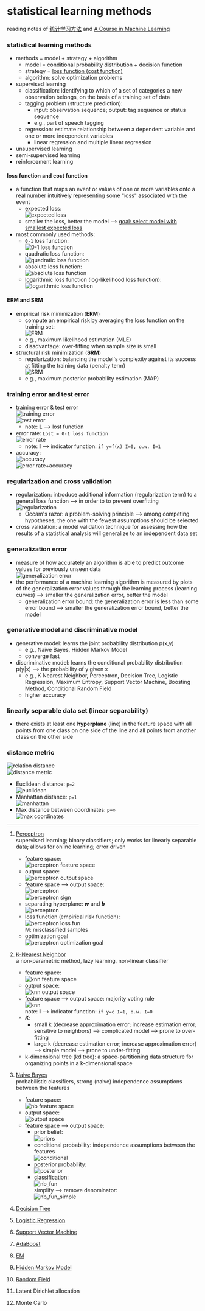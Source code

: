 # statistical learning methods  

reading notes of 
[统计学习方法](https://book.douban.com/subject/10590856/) and [A Course in Machine Learning](http://ciml.info/)  


### statistical learning methods  
- methods = model + strategy + algorithm  
    + model = conditional probability distribution + decision function  
    + strategy = [loss function (cost function)](####loss-function-and-cost-function)  
    + algorithm: solve optimization problems  
- supervised learning  
    + classification: identifying to which of a set of categories a new observation belongs, on the basis of a training set of data  
    + tagging problem (structure prediction): 
        * input: observation sequence; output: tag sequence or status sequence  
        * e.g., part of speech tagging  
    + regression: estimate relationship between a dependent variable and one or more independent variables  
        * linear regression and multiple linear regression  
- unsupervised learning  
- semi-supervised learning  
- reinforcement learning  


#### loss function and cost function
- a function that maps an event or values of one or more variables onto a real number intuitively representing some "loss" associated with the event      
    + expected loss:  
    ![expected loss](https://cloud.githubusercontent.com/assets/5633774/24621923/1349a7b6-1858-11e7-842e-e7af7067cdf9.png)  
    + smaller the loss, better the model --> [goal: select model with smallest expected loss](####erm-and-srm)  
- most commonly used methods:  
    + ```0-1``` loss function:  
    ![0-1 loss function](https://cloud.githubusercontent.com/assets/5633774/24621553/bd6ac452-1856-11e7-8ca6-6deb19f70230.png)  
    + quadratic loss function:  
    ![quadratic loss function](https://cloud.githubusercontent.com/assets/5633774/24621638/0aba3a30-1857-11e7-93fb-4c02fb97d5df.png)  
    + absolute loss function:  
    ![absolute loss function](https://cloud.githubusercontent.com/assets/5633774/24621658/1dd892e2-1857-11e7-8765-f967289f7ccc.png)  
    + logarithmic loss function (log-likelihood loss function):  
    ![logarithmic loss function](https://cloud.githubusercontent.com/assets/5633774/24621707/478cf2e0-1857-11e7-8dbd-566f6b75703f.png)  

#### ERM and SRM
- empirical risk minimization (**ERM**)  
    + compute an empirical risk by averaging the loss function on the training set:  
    ![ERM](https://cloud.githubusercontent.com/assets/5633774/24622262/32f4aef2-1859-11e7-9def-8d78711d4ee2.png)  
    + e.g., maximum likelihood estimation (MLE)  
    + disadvantage: over-fitting when sample size is small  
- structural risk minimization (**SRM**)  
    + regularization: balancing the model's complexity against its success at fitting the training data (penalty term)  
    ![SRM](https://cloud.githubusercontent.com/assets/5633774/24622477/0d288936-185a-11e7-9619-de3d5940ea33.png)  
    + e.g., maximum posterior probability estimation (MAP)  
    
    
### training error and test error  
- training error & test error  
![training error](https://cloud.githubusercontent.com/assets/5633774/24626957/eaed9a92-1867-11e7-83ab-d1529faa3d1f.png)  
![test error](https://cloud.githubusercontent.com/assets/5633774/24626979/ffb96992-1867-11e7-8aa7-dd55eb952c6b.png)  
    + note: **L** --> lost function  
- error rate: ```Lost = 0-1 loss function```  
![error rate](https://cloud.githubusercontent.com/assets/5633774/24627073/62a77f12-1868-11e7-9d18-b5a9341b09f4.png)  
    + note: **I** --> indicator function: ```if y=f(x) I=0, o.w. I=1```  
- accuracy:      
![accuracy](https://cloud.githubusercontent.com/assets/5633774/24627177/bc137880-1868-11e7-9fb7-32f00d624d6c.png)  
![error rate+accuracy](https://cloud.githubusercontent.com/assets/5633774/24627200/cc96dc92-1868-11e7-9218-4ef3b4dcb9a5.png)  
    
    
### regularization and cross validation
- regularization: introduce additional information (regularization term) to a general loss function --> in order to to prevent overfitting  
![regularization](https://cloud.githubusercontent.com/assets/5633774/24634703/18990280-1884-11e7-8b3c-0b53087688a5.png)  
    + Occam's razor: a problem-solving principle --> among competing hypotheses, the one with the fewest assumptions should be selected  
- cross validation: a model validation technique for assessing how the results of a statistical analysis will generalize to an independent data set    
    

### generalization error 
- measure of how accurately an algorithm is able to predict outcome values for previously unseen data  
![generalization error](https://cloud.githubusercontent.com/assets/5633774/24634944/5b5e76a8-1885-11e7-88c6-530511000db1.png)  
- the performance of a machine learning algorithm is measured by plots of the generalization error values through the learning process (learning curves) --> smaller the generalization error, better the model  
    + generalization error bound: the generalization error is less than some error bound --> smaller the generalization error bound, better the model  

### generative model and discriminative model 
- generative model: learns the joint probability distribution p(x,y)  
    + e.g., Naive Bayes, Hidden Markov Model  
    + converge fast  
- discriminative model: learns the conditional probability distribution p(y|x) --> the probability of y given x
    + e.g., K Nearest Neighbor, Perceptron, Decision Tree, Logistic Regression, Maximum Entropy, Support Vector Machine, Boosting Method, Conditional Random Field  
    + higher accuracy  


### linearly separable data set (linear separability)
- there exists at least one **hyperplane** (line) in the feature space with all points from one class on one side of the line and all points from another class on the other side   


### distance metric
![relation distance](https://cloud.githubusercontent.com/assets/5633774/24673023/ab430aa2-192b-11e7-8312-fc2e56c877ab.png)  
![distance metric](https://cloud.githubusercontent.com/assets/5633774/24672764/bc4f9366-192a-11e7-809b-4df1d588cb0d.png)  
- Euclidean distance: ```p=2```  
![euclidean](https://cloud.githubusercontent.com/assets/5633774/24672801/e468b666-192a-11e7-96e8-ac0c97721f16.png)  
- Manhattan distance: ```p=1```  
![manhattan](https://cloud.githubusercontent.com/assets/5633774/24672833/03c77e02-192b-11e7-95d6-11b07434da70.png)  
- Max distance between coordinates: ```p=∞```  
![max coordinates](https://cloud.githubusercontent.com/assets/5633774/24672997/8e0d60d6-192b-11e7-833f-2a4e1d8ea05d.png)  
------------------------------------------
    
1. [Perceptron](https://github.com/rarezhang/statistical_learning_methods/blob/master/Perceptron.py)  
supervised learning; binary classifiers; only works for linearly separable data; allows for online learning; error driven  
    - feature space:  
    ![perceptron feature space](https://cloud.githubusercontent.com/assets/5633774/24635791/a789c244-188a-11e7-9fc3-6ad9db126e58.png)  
    - output space:  
    ![perceptron output space](https://cloud.githubusercontent.com/assets/5633774/24635806/bde4a824-188a-11e7-828f-c244ccf5cf90.png)  
    - feature space --> output space:  
    ![perceptron](https://cloud.githubusercontent.com/assets/5633774/24635834/e510222a-188a-11e7-9616-b92ac3b3e3d6.png)  
    ![perceptron sign](https://cloud.githubusercontent.com/assets/5633774/24635839/f6e79b18-188a-11e7-9ff7-926659571e08.png)  
    - separating hyperplane: **_w_** and **_b_**  
    ![perceptron](https://cloud.githubusercontent.com/assets/5633774/24635873/280f7242-188b-11e7-933f-6f4f2b548d80.png)  
    - loss function (empirical risk function):  
    ![perceptron loss fun](https://cloud.githubusercontent.com/assets/5633774/24635994/e310438c-188b-11e7-828e-eff91b014927.png)  
    M: misclassified samples  
    - optimization goal  
    ![perceptron optimization goal](https://cloud.githubusercontent.com/assets/5633774/24636056/51310ad6-188c-11e7-9b60-975e3a04b2db.png)  

    


2. [K-Nearest Neighbor](https://github.com/rarezhang/statistical_learning_methods/blob/master/KNN.py)  
a non-parametric method, lazy learning, non-linear classifier  
    - feature space:  
    ![knn feature space](https://cloud.githubusercontent.com/assets/5633774/24672596/2f8d7ce0-192a-11e7-956c-6e1bb2ca2f45.png)  
    - output space:  
    ![knn output space](https://cloud.githubusercontent.com/assets/5633774/24672626/41d6bd8a-192a-11e7-873d-b65d2925dad4.png)  
    - feature space --> output space: majority voting rule  
    ![knn](https://cloud.githubusercontent.com/assets/5633774/24672649/571feb8a-192a-11e7-8bc0-ef17b9ca9039.png)  
    note: **I** --> indicator function: ```if y=c I=1, o.w. I=0```  
    - **_K_**:  
        + small k (decrease approximation error; increase estimation error; sensitive to neighbors) --> complicated model --> prone to over-fitting  
        + large k (decrease estimation error; increase approximation error) --> simple model --> prone to under-fitting  
    - k-dimensional tree (kd tree): a space-partitioning data structure for organizing points in a k-dimensional space  
        
        
3. [Naive Bayes]()  
probabilistic classifiers, strong (naive) independence assumptions between the features  
    - feature space:  
    ![nb feature space](https://cloud.githubusercontent.com/assets/5633774/24683626/1cf7c6be-1955-11e7-889e-d881b4cc9d31.png)  
    - output space:  
    ![output space](https://cloud.githubusercontent.com/assets/5633774/24672626/41d6bd8a-192a-11e7-873d-b65d2925dad4.png)  
    - feature space --> output space:
        + prior belief:  
        ![priors](https://cloud.githubusercontent.com/assets/5633774/24683746/fdee89dc-1955-11e7-91b8-fcc9749fe469.png)  
        + conditional probability: independence assumptions between the features  
        ![conditional](https://cloud.githubusercontent.com/assets/5633774/24683814/5c42e938-1956-11e7-803c-3fb7127cee96.png)  
        + posterior probability:  
        ![posterior](https://cloud.githubusercontent.com/assets/5633774/24683853/aae5ef0e-1956-11e7-9c4c-6fd574cdd732.png)  
        + classification:  
        ![nb_fun](https://cloud.githubusercontent.com/assets/5633774/24683869/dbeb9234-1956-11e7-8eb5-c68f0f69e3d0.png)  
        simplify --> remove denominator:  
        ![nb_fun_simple](https://cloud.githubusercontent.com/assets/5633774/24683884/f4c3dd3e-1956-11e7-9238-78dffcc54834.png)  

    


4. [Decision Tree]()  
5. [Logistic Regression]()  
6. [Support Vector Machine]()  
7. [AdaBoost]()  
8. [EM]()  
9. [Hidden Markov Model]()  
10. [Random Field]()  

11. Latent Dirichlet allocation 
12. Monte Carlo


